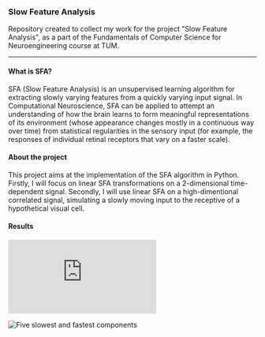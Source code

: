 ### Slow Feature Analysis

Repository created to collect my work for the project "Slow Feature Analysis", as a part of the Fundamentals of Computer Science for Neuroengineering course at TUM. 

-----

#### What is SFA?

SFA (Slow Feature Analysis) is an unsupervised learning algorithm for extracting slowly varying features from a quickly varying input signal. In Computational Neuroscience, SFA can be applied to attempt an understanding of how the brain learns to form meaningful representations of its environment (whose appearance changes mostly in a continuous way over time) from statistical regularities in the sensory input (for example, the responses of individual retinal receptors that vary on a faster scale). 

#### About the project

This project aims at the implementation of the SFA algorithm in Python. Firstly, I will focus on linear SFA transformations on a 2-dimensional time-dependent signal. Secondly, I will use linear SFA on a high-dimentional correlated signal, simulating a slowly moving input to the receptive of a hypothetical visual cell.

#### Results

![Slowest eigenvectors](https://github.com/fulviadelduca/slow-feature-analysis/blob/master/Figures/slowest_eigv.pdf)

![Five slowest and fastest components](https://github.com/fulviadelduca/slow-feature-analysis/blob/master/Figures/final_plot.jpg)
